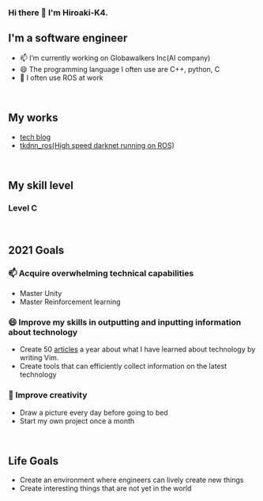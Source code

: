 ### Hi there 👋 I'm Hiroaki-K4.
## **I'm a software engineer**
- 📫 I’m currently working on Globawalkers Inc(AI company)
- 😄 The programming language I often use are C++, python, C
- 🌱 I often use ROS at work

<br />

## My works
- [tech blog](https://qiita.com/Hiroaki-K4)
- [tkdnn_ros(High speed darknet running on ROS)](https://github.com/Hiroaki-K4/tkdnn_ros)

<br />

## My skill level
### Level C

<br />

## 2021 Goals
### 📫 Acquire overwhelming technical capabilities
- Master Unity
- Master Reinforcement learning

### 😄 Improve my skills in outputting and inputting information about technology
- Create 50 [articles](https://qiita.com/Hiroaki-K4) a year about what I have learned about technology by writing Vim.
- Create tools that can efficiently collect information on the latest technology

### 🌱 Improve creativity
- Draw a picture every day before going to bed
- Start my own project once a month

<br />

## Life Goals 
- Create an environment where engineers can lively create new things
- Create interesting things that are not yet in the world
<!--
**Hiroaki-K4/Hiroaki-K4** is a ✨ _special_ ✨ repository because its `README.md` (this file) appears on your GitHub profile.


Here are some ideas to get you started:

- 🔭 I’m currently working on ...
- 🌱 I’m currently learning ...
- 👯 I’m looking to collaborate on ...
- 🤔 I’m looking for help with ...
- 💬 Ask me about ...
- 📫 How to reach me: ...
- 😄 Pronouns: ...
- ⚡ Fun fact: ...
-->
